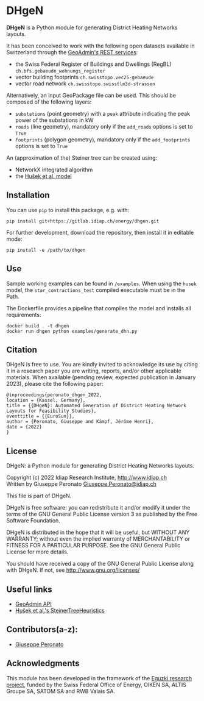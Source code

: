 # DHgeN

**DHgeN** is a Python module for generating District Heating Networks layouts.

It has been conceived to work with the following open datasets available in Switzerland through the [GeoAdmin's REST services](https://api3.geo.admin.ch/services/sdiservices.html):

- the Swiss Federal Register of Buildings and Dwellings (RegBL) `ch.bfs.gebaeude_wohnungs_register` 
- vector building footprints `ch.swisstopo.vec25-gebaeude`
- vector road network `ch.swisstopo.swisstlm3d-strassen`

Alternatively, an input GeoPackage file can be used. This should be composed of the following layers:

- `substations` (point geometry) with a `peak` attribute indicating the peak power of the substations in kW
- `roads` (line geometry), mandatory only if the `add_roads` options is set to `True`
- `footprints` (polygon geometry), mandatory only if the `add_footprints` options is set to `True`

An (approximation of the) Steiner tree can be created using:

- NetworkX integrated algorithm
- the [Hušek et al. model](https://github.com/goderik01/PACE2018)

## Installation

You can use `pip` to install this package, e.g. with:

```pip install git+https://gitlab.idiap.ch/energy/dhgen.git```

For further development, download the repository, then install it in editable mode:

```pip install -e /path/to/dhgen```


## Use

Sample working examples can be found in `/examples`.
When using the `husek` model, the `star_contractions_test` compiled executable must be in the Path.

The Dockerfile provides a pipeline that compiles the model and installs all requirements:
```
docker build . -t dhgen
docker run dhgen python examples/generate_dhn.py
```


## Citation

DHgeN is free to use. You are kindly invited to acknowledge its use by citing it in a research paper you are writing, reports, and/or other applicable materials.
When available (pending review, expected publication in January 2023), please cite the following paper:

    @inproceedings{peronato_dhgen_2022,
    location = {Kassel, Germany},
    title = {{DHgeN}: Automated Generation of District Heating Network Layouts for Feasibility Studies},
    eventtitle = {{EuroSun}},
    author = {Peronato, Giuseppe and Kämpf, Jérôme Henri},
    date = {2022}
    }


## License

DHgeN: a Python module for generating District Heating Networks layouts.

Copyright (c) 2022 Idiap Research Institute, http://www.idiap.ch  
Written by Giuseppe Peronato <Giuseppe.Peronato@idiap.ch>

This file is part of DHgeN.

DHgeN is free software: you can redistribute it and/or modify
it under the terms of the GNU General Public License version 3 as
published by the Free Software Foundation.

DHgeN is distributed in the hope that it will be useful,
but WITHOUT ANY WARRANTY; without even the implied warranty of
MERCHANTABILITY or FITNESS FOR A PARTICULAR PURPOSE. See the
GNU General Public License for more details.

You should have received a copy of the GNU General Public License
along with DHgeN. If not, see <http://www.gnu.org/licenses/>


## Useful links

- [GeoAdmin API](https://api3.geo.admin.ch/)
- [Hušek et al.'s SteinerTreeHeuristics](https://github.com/goderik01/PACE2018)


## Contributors(a-z):

- [Giuseppe Peronato](https://www.giuseppeperonato.com)


## Acknowledgments

This module has been developed in the framework of the [Eguzki research project](https://www.aramis.admin.ch/Kategorien/?ProjectID=47432&Sprache=en-US), funded by the Swiss Federal Office of Energy, OIKEN SA, ALTIS Groupe SA, SATOM SA and RWB Valais SA.


